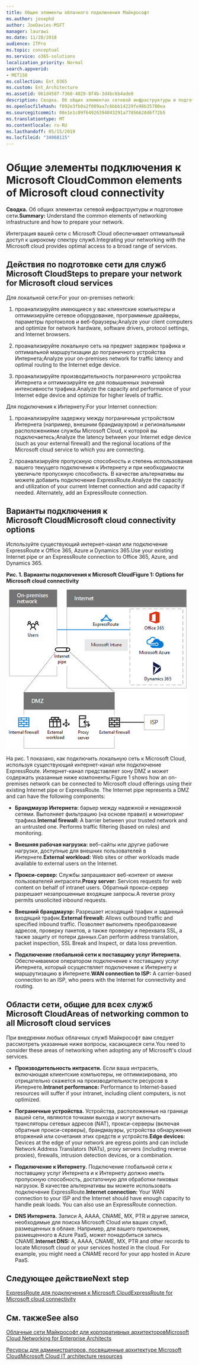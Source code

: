 ```yaml
---
title: Общие элементы облачного подключения Майкрософт
ms.author: josephd
author: JoeDavies-MSFT
manager: laurawi
ms.date: 11/28/2018
audience: ITPro
ms.topic: conceptual
ms.service: o365-solutions
localization_priority: Normal
search.appverid:
- MET150
ms.collection: Ent_O365
ms.custom: Ent_Architecture
ms.assetid: 061d4507-7360-4029-8f4b-3d4bc6b4ade0
description: Сводка. Об общих элементах сетевой инфраструктуры и подготовке сети.
ms.openlocfilehash: f092e3fb0a2f009aa7c6bbb14229fe98b35700ea
ms.sourcegitcommit: 08e1e1c09f64926394043291a77856620d6f72b5
ms.translationtype: MT
ms.contentlocale: ru-RU
ms.lasthandoff: 05/15/2019
ms.locfileid: "34068115"
---
```

# <a name="common-elements-of-microsoft-cloud-connectivity"></a><span data-ttu-id="7f694-103">Общие элементы подключения к Microsoft Cloud</span><span class="sxs-lookup"><span data-stu-id="7f694-103">Common elements of Microsoft cloud connectivity</span></span>

 <span data-ttu-id="7f694-104">**Сводка.** Об общих элементах сетевой инфраструктуры и подготовке сети.</span><span class="sxs-lookup"><span data-stu-id="7f694-104">**Summary:** Understand the common elements of networking infrastructure and how to prepare your network.</span></span>
  
<span data-ttu-id="7f694-105">Интеграция вашей сети с Microsoft Cloud обеспечивает оптимальный доступ к широкому спектру служб.</span><span class="sxs-lookup"><span data-stu-id="7f694-105">Integrating your networking with the Microsoft cloud provides optimal access to a broad range of services.</span></span>
  
## <a name="steps-to-prepare-your-network-for-microsoft-cloud-services"></a><span data-ttu-id="7f694-106">Действия по подготовке сети для служб Microsoft Cloud</span><span class="sxs-lookup"><span data-stu-id="7f694-106">Steps to prepare your network for Microsoft cloud services</span></span>
<span data-ttu-id="7f694-107"><a name="steps"> </a></span><span class="sxs-lookup"><span data-stu-id="7f694-107"></span></span>

<span data-ttu-id="7f694-108">Для локальной сети:</span><span class="sxs-lookup"><span data-stu-id="7f694-108">For your on-premises network:</span></span>
  
1. <span data-ttu-id="7f694-109">проанализируйте имеющиеся у вас клиентские компьютеры и оптимизируйте сетевое оборудование, программные драйверы, параметры протоколов и веб-браузеры;</span><span class="sxs-lookup"><span data-stu-id="7f694-109">Analyze your client computers and optimize for network hardware, software drivers, protocol settings, and Internet browsers.</span></span>
    
2. <span data-ttu-id="7f694-110">проанализируйте локальную сеть на предмет задержек трафика и оптимальной маршрутизации до пограничного устройства Интернета;</span><span class="sxs-lookup"><span data-stu-id="7f694-110">Analyze your on-premises network for traffic latency and optimal routing to the Internet edge device.</span></span>
    
3. <span data-ttu-id="7f694-111">проанализируйте производительность пограничного устройства Интернета и оптимизируйте ее для повышенных значений интенсивности трафика.</span><span class="sxs-lookup"><span data-stu-id="7f694-111">Analyze the capacity and performance of your Internet edge device and optimize for higher levels of traffic.</span></span>
    
<span data-ttu-id="7f694-112">Для подключения к Интернету:</span><span class="sxs-lookup"><span data-stu-id="7f694-112">For your Internet connection:</span></span>
  
1. <span data-ttu-id="7f694-113">проанализируйте задержку между пограничным устройством Интернета (например, внешним брандмауэром) и региональными расположениями службы Microsoft Cloud, к которой вы подключаетесь;</span><span class="sxs-lookup"><span data-stu-id="7f694-113">Analyze the latency between your Internet edge device (such as your external firewall) and the regional locations of the Microsoft cloud service to which you are connecting.</span></span>
    
2. <span data-ttu-id="7f694-p101">проанализируйте пропускную способность и степень использования вашего текущего подключения к Интернету и при необходимости увеличьте пропускную способность. В качестве альтернативы вы можете добавить подключение ExpressRoute.</span><span class="sxs-lookup"><span data-stu-id="7f694-p101">Analyze the capacity and utilization of your current Internet connection and add capacity if needed. Alternately, add an ExpressRoute connection.</span></span>
    
## <a name="microsoft-cloud-connectivity-options"></a><span data-ttu-id="7f694-116">Варианты подключения к Microsoft Cloud</span><span class="sxs-lookup"><span data-stu-id="7f694-116">Microsoft cloud connectivity options</span></span>
<span data-ttu-id="7f694-117"><a name="steps"> </a></span><span class="sxs-lookup"><span data-stu-id="7f694-117"></span></span>

<span data-ttu-id="7f694-118">Используйте существующий интернет-канал или подключение ExpressRoute к Office 365, Azure и Dynamics 365.</span><span class="sxs-lookup"><span data-stu-id="7f694-118">Use your existing Internet pipe or an ExpressRoute connection to Office 365, Azure, and Dynamics 365.</span></span>
  
<span data-ttu-id="7f694-119">**Рис. 1. Варианты подключения к Microsoft Cloud**</span><span class="sxs-lookup"><span data-stu-id="7f694-119">**Figure 1: Options for Microsoft cloud connectivity**</span></span>

![Рис. 1. Варианты подключения к Microsoft Cloud](media/Network-Poster/CommonElements.png)

  
<span data-ttu-id="7f694-p102">На рис. 1 показано, как подключить локальную сеть к Microsoft Cloud, используя существующий интернет-канал или подключение ExpressRoute. Интернет-канал представляет зону DMZ и может содержать указанные ниже компоненты.</span><span class="sxs-lookup"><span data-stu-id="7f694-p102">Figure 1 shows how an on-premises network can be connected to Microsoft cloud offerings using their existing Internet pipe or ExpressRoute. The Internet pipe represents a DMZ and can have the following components:</span></span>
  
- <span data-ttu-id="7f694-p103">**Брандмауэр Интернета:** барьер между надежной и ненадежной сетями. Выполняет фильтрацию (на основе правил) и мониторинг трафика.</span><span class="sxs-lookup"><span data-stu-id="7f694-p103">**Internal firewall:** A barrier between your trusted network and an untrusted one. Performs traffic filtering (based on rules) and monitoring.</span></span>
    
- <span data-ttu-id="7f694-125">**Внешняя рабочая нагрузка:** веб-сайты или другие рабочие нагрузки, доступные для внешних пользователей в Интернете.</span><span class="sxs-lookup"><span data-stu-id="7f694-125">**External workload:** Web sites or other workloads made available to external users on the Internet.</span></span>
    
- <span data-ttu-id="7f694-126">**Прокси-сервер:** Службы запрашивают веб-контент от имени пользователей интрасети.</span><span class="sxs-lookup"><span data-stu-id="7f694-126">**Proxy server:** Services requests for web content on behalf of intranet users.</span></span> <span data-ttu-id="7f694-127">Обратный прокси-сервер разрешает незапрошенные входящие запросы.</span><span class="sxs-lookup"><span data-stu-id="7f694-127">A reverse proxy permits unsolicited inbound requests.</span></span>
    
- <span data-ttu-id="7f694-128">**Внешний брандмауэр:** Разрешает исходящий трафик и заданный входящий трафик.</span><span class="sxs-lookup"><span data-stu-id="7f694-128">**External firewall:** Allows outbound traffic and specified inbound traffic.</span></span> <span data-ttu-id="7f694-129">Позволяет выполнять преобразование адресов, проверку пакетов, а также проверку и перехвата SSL, а также защиту от потери данных.</span><span class="sxs-lookup"><span data-stu-id="7f694-129">Can perform address translation, packet inspection, SSL Break and Inspect, or data loss prevention.</span></span>
    
- <span data-ttu-id="7f694-130">**Подключение глобальной сети к поставщику услуг Интернета.** Обеспечиваемое оператором подключение к поставщику услуг Интернета, который осуществляет подключение к Интернету и маршрутизацию в Интернете.</span><span class="sxs-lookup"><span data-stu-id="7f694-130">**WAN connection to ISP:** A carrier-based connection to an ISP, who peers with the Internet for connectivity and routing.</span></span>
    
## <a name="areas-of-networking-common-to-all-microsoft-cloud-services"></a><span data-ttu-id="7f694-131">Области сети, общие для всех служб Microsoft Cloud</span><span class="sxs-lookup"><span data-stu-id="7f694-131">Areas of networking common to all Microsoft cloud services</span></span>
<span data-ttu-id="7f694-132"><a name="steps"> </a></span><span class="sxs-lookup"><span data-stu-id="7f694-132"></span></span>

<span data-ttu-id="7f694-133">При внедрении любых облачных служб Майкрософт вам следует рассмотреть указанные ниже вопросы, касающиеся сети.</span><span class="sxs-lookup"><span data-stu-id="7f694-133">You need to consider these areas of networking when adopting any of Microsoft's cloud services.</span></span>
  
- <span data-ttu-id="7f694-134">**Производительность интрасети.** Если ваша интрасеть, включающая клиентские компьютеры, не оптимизирована, это отрицательно скажется на производительности ресурсов в Интернете.</span><span class="sxs-lookup"><span data-stu-id="7f694-134">**Intranet performance:** Performance to Internet-based resources will suffer if your intranet, including client computers, is not optimized.</span></span>
    
- <span data-ttu-id="7f694-135">**Пограничные устройства.** Устройства, расположенные на границе вашей сети, являются точками выхода и могут включать трансляторы сетевых адресов (NAT), прокси-серверы (включая обратные прокси-серверы), брандмауэры, устройства обнаружения вторжений или сочетания этих средств и устройств.</span><span class="sxs-lookup"><span data-stu-id="7f694-135">**Edge devices:** Devices at the edge of your network are egress points and can include Network Address Translators (NATs), proxy servers (including reverse proxies), firewalls, intrusion detection devices, or a combination.</span></span>
    
- <span data-ttu-id="7f694-p106">**Подключение к Интернету.** Подключение глобальной сети к поставщику услуг Интернета и к Интернету должно иметь пропускную способность, достаточную для обработки пиковых нагрузок. В качестве альтернативы вы можете использовать подключение ExpressRoute.</span><span class="sxs-lookup"><span data-stu-id="7f694-p106">**Internet connection:** Your WAN connection to your ISP and the Internet should have enough capacity to handle peak loads. You can also use an ExpressRoute connection.</span></span>
    
- <span data-ttu-id="7f694-p107">**DNS Интернета.** Записи A, AAAA, CNAME, MX, PTR и другие записи, необходимые для поиска Microsoft Cloud или ваших служб, размещенных в облаке. Например, для вашего приложения, размещенного в Azure PaaS, может понадобиться запись CNAME.</span><span class="sxs-lookup"><span data-stu-id="7f694-p107">**Internet DNS:** A, AAAA, CNAME, MX, PTR and other records to locate Microsoft cloud or your services hosted in the cloud. For example, you might need a CNAME record for your app hosted in Azure PaaS.</span></span>
    

## <a name="next-step"></a><span data-ttu-id="7f694-140">Следующее действие</span><span class="sxs-lookup"><span data-stu-id="7f694-140">Next step</span></span>

[<span data-ttu-id="7f694-141">ExpressRoute для подключения к Microsoft Cloud</span><span class="sxs-lookup"><span data-stu-id="7f694-141">ExpressRoute for Microsoft cloud connectivity</span></span>](expressroute-for-microsoft-cloud-connectivity.md)

## <a name="see-also"></a><span data-ttu-id="7f694-142">См. также</span><span class="sxs-lookup"><span data-stu-id="7f694-142">See also</span></span>

<span data-ttu-id="7f694-143"><a name="steps"> </a></span><span class="sxs-lookup"><span data-stu-id="7f694-143"></span></span>

[<span data-ttu-id="7f694-144">Облачные сети Майкрософт для корпоративных архитекторов</span><span class="sxs-lookup"><span data-stu-id="7f694-144">Microsoft Cloud Networking for Enterprise Architects</span></span>](microsoft-cloud-networking-for-enterprise-architects.md)
  
[<span data-ttu-id="7f694-145">Ресурсы для администраторов, посвященные архитектуре Microsoft Cloud</span><span class="sxs-lookup"><span data-stu-id="7f694-145">Microsoft Cloud IT architecture resources</span></span>](microsoft-cloud-it-architecture-resources.md)


